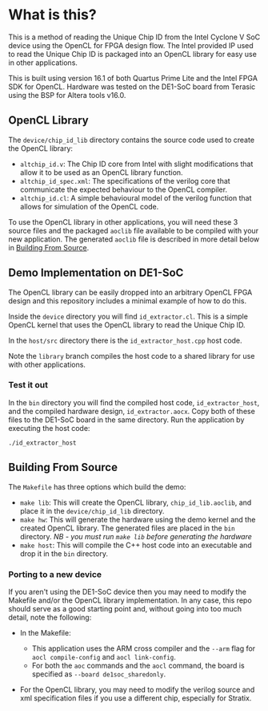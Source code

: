 # What is this?

This is a method of reading the Unique Chip ID from the Intel Cyclone V SoC
device using the OpenCL for FPGA design flow. The Intel provided IP used
to read the Unique Chip ID is packaged into an OpenCL library
for easy use in other applications.

This is built using version 16.1 of both Quartus Prime Lite and
the Intel FPGA SDK for OpenCL. Hardware was tested on the DE1-SoC board
from Terasic using the BSP for Altera tools v16.0.


## OpenCL Library

The ``device/chip_id_lib`` directory contains the source code used to
create the OpenCL library:

- ``altchip_id.v``: The Chip ID core from Intel with slight modifications
    that allow it to be used as an OpenCL library function.
- ``altchip_id_spec.xml``: The specifications of the verilog core that
  communicate the expected behaviour to the OpenCL compiler.
- ``altchip_id.cl``: A simple behavioural model of the verilog function
  that allows for simulation of the OpenCL code.


To use the OpenCL library in other applications, you will need these 3
source files and the packaged ``aoclib`` file available to be compiled
with your new application. The generated ``aoclib`` file is described in more
detail below in [Building From Source](#building-from-source).


## Demo Implementation on DE1-SoC

The OpenCL library can be easily dropped into an arbitrary OpenCL FPGA design
and this repository includes a minimal example of how to do this.

Inside the ``device`` directory you will find ``id_extractor.cl``. This
is a simple OpenCL kernel that uses the OpenCL library to read the
Unique Chip ID.

In the ``host/src`` directory there is the ``id_extractor_host.cpp``
host code.

Note the ``library`` branch compiles the host code to a shared library for
use with other applications.

### Test it out

In the ``bin`` directory you will find the compiled host code,
``id_extractor_host``, and the compiled hardware design,
``id_extractor.aocx``. Copy both of these files to the DE1-SoC board in the
same directory. Run the application by executing the host code:

    ./id_extractor_host


## Building From Source

The ``Makefile`` has three options which build the demo:

- ``make lib``: This will create the OpenCL library, ``chip_id_lib.aoclib``,
  and place it in the ``device/chip_id_lib`` directory.
- ``make hw``: This will generate the hardware using the demo kernel and
  the created OpenCL library. The generated files are placed in the ``bin``
  directory. *NB - you must run ``make lib`` before generating the hardware*
- ``make host``: This will compile the C++ host code into an executable and
  drop it in the ``bin`` directory.


### Porting to a new device

If you aren't using the DE1-SoC device then you may need to modify the
Makefile and/or the OpenCL library implementation. In any case, this repo
should serve as a good starting point and, without going into too much
detail, note the following:

- In the Makefile:
    - This application uses the ARM cross compiler and the ``--arm`` flag
      for ``aocl compile-config`` and ``aocl link-config``.
    - For both the ``aoc`` commands and the ``aocl`` command, the board is
      specified as ``--board de1soc_sharedonly``.

- For the OpenCL library, you may need to modify the verilog source and
  xml specification files if you use a different chip, especially for
  Stratix.
